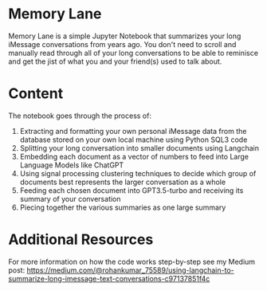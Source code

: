 # Memory Lane
Memory Lane is a simple Jupyter Notebook that summarizes your long iMessage conversations from years ago. You don't need to scroll and manually read through all of your long conversations to be able to reminisce and get the jist of what you and your friend(s) used to talk about.

# Content
The notebook goes through the process of:
1. Extracting and formatting your own personal iMessage data from the database stored on your own local machine using Python SQL3 code
2. Splitting your long conversation into smaller documents using Langchain
3. Embedding each document as a vector of numbers to feed into Large Language Models like ChatGPT
4. Using signal processing clustering techniques to decide which group of documents best represents the larger conversation as a whole
5. Feeding each chosen document into GPT3.5-turbo and receiving its summary of your conversation
6. Piecing together the various summaries as one large summary

# Additional Resources
For more information on how the code works step-by-step see my Medium post:
https://medium.com/@rohankumar_75589/using-langchain-to-summarize-long-imessage-text-conversations-c97137851f4c
